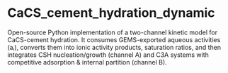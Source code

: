 # CaCS_cement_hydration_dynamic
Open-source Python implementation of a two-channel kinetic model for CaCS-cement hydration. It consumes GEMS-exported aqueous activities (aᵢ), converts them into ionic activity products, saturation ratios, and then integrates CSH nucleation/growth (channel A) and C3A systems with competitive adsorption &amp; internal partition (channel B). 
